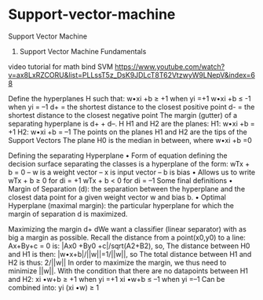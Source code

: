 # Support-vector-machine

Support Vector Machine

1.	Support Vector Machine Fundamentals
 
 video tutorial  for math bind  SVM https://www.youtube.com/watch?v=ax8LxRZCORU&list=PLLssT5z_DsK9JDLcT8T62VtzwyW9LNepV&index=68
 
Define the hyperplanes
H such that: w•xi +b ≥ +1 when yi =+1 w•xi +b ≤ -1 when yi = –1 d+ = the shortest distance to the closest positive point d- = the shortest distance to the closest negative point The margin (gutter) of a separating hyperplane is d+ + d–. H H1 and H2 are the planes: H1: w•xi +b = +1 H2: w•xi +b = –1 The points on the planes H1 and H2 are the tips of the Support Vectors The plane H0 is the median in between, where w•xi +b =0

Defining the separating Hyperplane
 • Form of equation defining the decision surface separating the classes is a hyperplane of the form: wTx + b = 0 – w is a weight vector – x is input vector – b is bias • Allows us to write wTx + b ≥ 0 for di = +1 wTx + b < 0 for di = –1
Some final definitions
 • Margin of Separation (d): the separation between the hyperplane and the closest data point for a given weight vector w and bias b. • Optimal Hyperplane (maximal margin): the particular hyperplane for which the margin of separation d is maximized.

Maximizing the margin 
d+ dWe want a classifier (linear separator) with as big a margin as possible. Recall the distance from a point(x0,y0) to a line: Ax+By+c = 0 is: |Ax0 +By0 +c|/sqrt(A2+B2), so, The distance between H0 and H1 is then: |w•x+b|/||w||=1/||w||, so The total distance between H1 and H2 is thus: 2/||w|| In order to maximize the margin, we thus need to minimize ||w||. With the condition that there are no datapoints between H1 and H2: xi •w+b ≥ +1 when yi =+1 xi •w+b ≤ –1 when yi =–1 Can be combined into: yi (xi •w) ≥ 1

